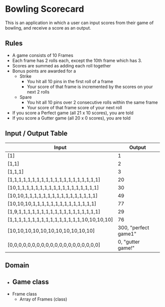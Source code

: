 # Bowling Scorecard

This is an application in which a user can input scores from their game of bowling, and receive a score as an output.

## Rules

- A game consists of 10 Frames
- Each frame has 2 rolls each, except the 10th frame which has 3.
- Scores are summed as adding each roll together
- Bonus points are awarded for a
  - Strike
    - You hit all 10 pins in the first roll of a frame
    - Your score of that frame is incremented by the scores on your next 2 rolls
  - Spare
    - You hit all 10 pins over 2 consecutive rolls within the same frame
    - Your score of that frame score of your next roll
- If you score a Perfect game (all 21 x 10 scores), you are told
- If you score a Gutter game (all 20 x 0 scores), you are told

## Input / Output Table

| Input                                         | Output               |
| --------------------------------------------- | -------------------- |
| [1]                                           | 1                    |
| [1,1]                                         | 2                    |
| [1,1,1]                                       | 3                    |
| [1,1,1,1,1,1,1,1,1,1,1,1,1,1,1,1,1,1,1,1]     | 20                   |
| [10,1,1,1,1,1,1,1,1,1,1,1,1,1,1,1,1,1,1]      | 30                   |
| [10,10,1,1,1,1,1,1,1,1,1,1,1,1,1,1,1,1]       | 49                   |
| [10,10,10,1,1,1,1,1,1,1,1,1,1,1,1,1,1]        | 77                   |
| [1,9,1,1,1,1,1,1,1,1,1,1,1,1,1,1,1,1,1,1]     | 29                   |
| [1,1,1,1,1,1,1,1,1,1,1,1,1,1,1,1,10,10,10,10] | 76                   |
| [10,10,10,10,10,10,10,10,10,10,10]            | 300, "perfect game1" |
| [0,0,0,0,0,0,0,0,0,0,0,0,0,0,0,0,0,0,0,0]     | 0, "gutter game!"    |

## Domain

- ## Game class
- Frame class
  - Array of Frames (class)
